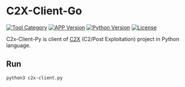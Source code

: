 # C2X-Client-Go

[![Tool Category](https://badgen.net/badge/Tool/C2%20Client/black)](https://github.com/nxenon/c2x-client-py)
[![APP Version](https://badgen.net/badge/Version/Beta/red)](https://github.com/nxenon/c2x-client-go)
[![Python Version](https://badgen.net/badge/Python/3.X/blue)](https://www.python.org/download/releases/3.0/)
[![License](https://badgen.net/badge/License/GPLv2/purple)](https://github.com/nxenon/c2x-client-py/blob/master/LICENSE)

C2x-Client-Py is client of [C2X](https://github.com/nxenon/c2x) (C2/Post Exploitation) project in Python language.

Run
----
    python3 c2x-client.py
